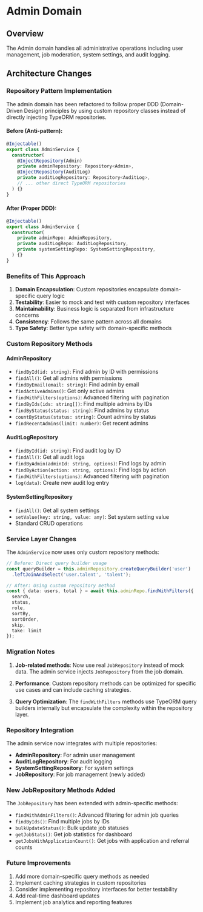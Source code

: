# Admin Domain

## Overview
The Admin domain handles all administrative operations including user management, job moderation, system settings, and audit logging.

## Architecture Changes

### Repository Pattern Implementation
The admin domain has been refactored to follow proper DDD (Domain-Driven Design) principles by using custom repository classes instead of directly injecting TypeORM repositories.

#### Before (Anti-pattern):
```typescript
@Injectable()
export class AdminService {
  constructor(
    @InjectRepository(Admin)
    private adminRepository: Repository<Admin>,
    @InjectRepository(AuditLog)
    private auditLogRepository: Repository<AuditLog>,
    // ... other direct TypeORM repositories
  ) {}
}
```

#### After (Proper DDD):
```typescript
@Injectable()
export class AdminService {
  constructor(
    private adminRepo: AdminRepository,
    private auditLogRepo: AuditLogRepository,
    private systemSettingRepo: SystemSettingRepository,
  ) {}
}
```

### Benefits of This Approach

1. **Domain Encapsulation**: Custom repositories encapsulate domain-specific query logic
2. **Testability**: Easier to mock and test with custom repository interfaces
3. **Maintainability**: Business logic is separated from infrastructure concerns
4. **Consistency**: Follows the same pattern across all domains
5. **Type Safety**: Better type safety with domain-specific methods

### Custom Repository Methods

#### AdminRepository
- `findById(id: string)`: Find admin by ID with permissions
- `findAll()`: Get all admins with permissions
- `findByEmail(email: string)`: Find admin by email
- `findActiveAdmins()`: Get only active admins
- `findWithFilters(options)`: Advanced filtering with pagination
- `findByIds(ids: string[])`: Find multiple admins by IDs
- `findByStatus(status: string)`: Find admins by status
- `countByStatus(status: string)`: Count admins by status
- `findRecentAdmins(limit: number)`: Get recent admins

#### AuditLogRepository
- `findById(id: string)`: Find audit log by ID
- `findAll()`: Get all audit logs
- `findByAdmin(adminId: string, options)`: Find logs by admin
- `findByAction(action: string, options)`: Find logs by action
- `findWithFilters(options)`: Advanced filtering with pagination
- `log(data)`: Create new audit log entry

#### SystemSettingRepository
- `findAll()`: Get all system settings
- `setValue(key: string, value: any)`: Set system setting value
- Standard CRUD operations

### Service Layer Changes

The `AdminService` now uses only custom repository methods:

```typescript
// Before: Direct query builder usage
const queryBuilder = this.adminRepository.createQueryBuilder('user')
  .leftJoinAndSelect('user.talent', 'talent');

// After: Using custom repository method
const { data: users, total } = await this.adminRepo.findWithFilters({
  search,
  status,
  role,
  sortBy,
  sortOrder,
  skip,
  take: limit
});
```

### Migration Notes

1. **Job-related methods**: Now use real `JobRepository` instead of mock data. The admin service injects `JobRepository` from the job domain.

2. **Performance**: Custom repository methods can be optimized for specific use cases and can include caching strategies.

3. **Query Optimization**: The `findWithFilters` methods use TypeORM query builders internally but encapsulate the complexity within the repository layer.

### Repository Integration

The admin service now integrates with multiple repositories:

- **AdminRepository**: For admin user management
- **AuditLogRepository**: For audit logging
- **SystemSettingRepository**: For system settings
- **JobRepository**: For job management (newly added)

### New JobRepository Methods Added

The `JobRepository` has been extended with admin-specific methods:

- `findWithAdminFilters()`: Advanced filtering for admin job queries
- `findByIds()`: Find multiple jobs by IDs
- `bulkUpdateStatus()`: Bulk update job statuses
- `getJobStats()`: Get job statistics for dashboard
- `getJobsWithApplicationCount()`: Get jobs with application and referral counts

### Future Improvements

1. Add more domain-specific query methods as needed
2. Implement caching strategies in custom repositories
3. Consider implementing repository interfaces for better testability
4. Add real-time dashboard updates
5. Implement job analytics and reporting features 